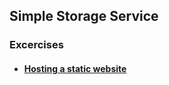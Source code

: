 ## Simple Storage Service


### Excercises
- #### [Hosting a static website](https://github.com/CharlesRajendran/aws-training/blob/master/Files/hosting-a-static-site-with-s3.md)